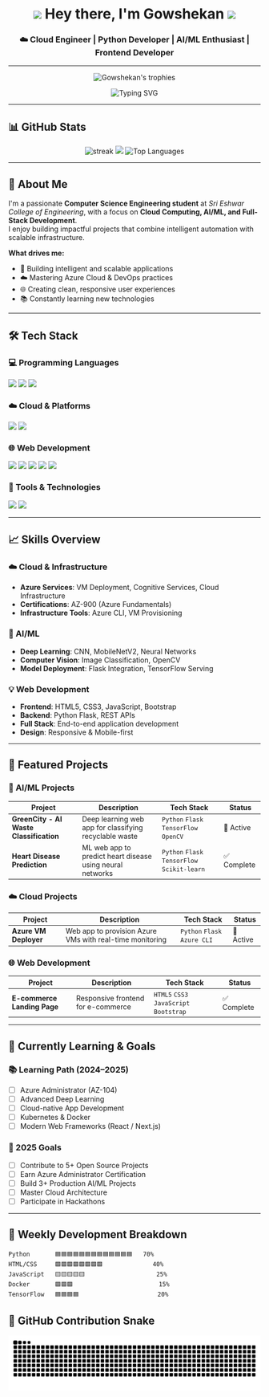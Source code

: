 <h1 align="center">
  <img src="https://media.giphy.com/media/hvRJCLFzcasrR4ia7z/giphy.gif" width="28">
  Hey there, I'm Gowshekan
  <img src="https://media.giphy.com/media/hvRJCLFzcasrR4ia7z/giphy.gif" width="28">
</h1>

<h3 align="center">☁️ Cloud Engineer | Python Developer | AI/ML Enthusiast | Frontend Developer</h3>

---

<!-- 🏆 GitHub Trophies -->
<p align="center">
  <img src="https://github-profile-trophy.vercel.app/?username=Gowshekan&theme=nord&column=7&no-frame=true" alt="Gowshekan's trophies" />
</p>

<!-- 🧠 Typing Animation -->
<p align="center">
  <img src="https://readme-typing-svg.demolab.com?font=Fira+Code&pause=1000&color=00C7FF&center=true&vCenter=true&width=500&lines=Cloud+Engineer;Python+Developer;AI%2FML+Enthusiast;Azure+Certified;Frontend+Developer;Open+Source+Contributor" alt="Typing SVG" />
</p>

---

## 📊 GitHub Stats

<div align="center">
  <img src="https://github-readme-streak-stats.herokuapp.com?user=Gowshekan&theme=tokyonight&hide_border=true" alt="streak" />
  <img src="https://github-readme-stats.vercel.app/api?username=Gowshekan&show_icons=true&theme=tokyonight&hide_border=true" />
  <img src="https://github-readme-stats.vercel.app/api/top-langs/?username=Gowshekan&theme=tokyonight&hide_border=true&layout=compact" alt="Top Languages" />
</div>

---

## 🧠 About Me

I'm a passionate **Computer Science Engineering student** at *Sri Eshwar College of Engineering*, with a focus on **Cloud Computing, AI/ML, and Full-Stack Development**.  
I enjoy building impactful projects that combine intelligent automation with scalable infrastructure.

**What drives me:**
- 🚀 Building intelligent and scalable applications  
- ☁️ Mastering Azure Cloud & DevOps practices  
- 🌐 Creating clean, responsive user experiences  
- 📚 Constantly learning new technologies  

---

## 🛠️ Tech Stack

### 💻 Programming Languages
<p>
  <img src="https://img.shields.io/badge/Python-3776AB?style=for-the-badge&logo=python&logoColor=white" />
  <img src="https://img.shields.io/badge/C-A8B9CC?style=for-the-badge&logo=c&logoColor=black" />
  <img src="https://img.shields.io/badge/C++-00599C?style=for-the-badge&logo=c%2B%2B&logoColor=white" />
</p>

### ☁️ Cloud & Platforms
<p>
  <img src="https://img.shields.io/badge/Microsoft_Azure-0089D6?style=for-the-badge&logo=microsoft-azure&logoColor=white" />
  <img src="https://img.shields.io/badge/GitHub-181717?style=for-the-badge&logo=github&logoColor=white" />
</p>

### 🌐 Web Development
<p>
  <img src="https://img.shields.io/badge/HTML5-E34F26?style=for-the-badge&logo=html5&logoColor=white" />
  <img src="https://img.shields.io/badge/CSS3-1572B6?style=for-the-badge&logo=css3&logoColor=white" />
  <img src="https://img.shields.io/badge/JavaScript-F7DF1E?style=for-the-badge&logo=javascript&logoColor=black" />
  <img src="https://img.shields.io/badge/Bootstrap-7952B3?style=for-the-badge&logo=bootstrap&logoColor=white" />
  <img src="https://img.shields.io/badge/Flask-000000?style=for-the-badge&logo=flask&logoColor=white" />
</p>

### 🔧 Tools & Technologies
<p>
  <img src="https://img.shields.io/badge/Git-F05032?style=for-the-badge&logo=git&logoColor=white" />
  <img src="https://img.shields.io/badge/Canva-00C4CC?style=for-the-badge&logo=canva&logoColor=white" />
</p>

---

## 📈 Skills Overview

### ☁️ Cloud & Infrastructure
- **Azure Services**: VM Deployment, Cognitive Services, Cloud Infrastructure  
- **Certifications**: AZ-900 (Azure Fundamentals)  
- **Infrastructure Tools**: Azure CLI, VM Provisioning  

### 🤖 AI/ML
- **Deep Learning**: CNN, MobileNetV2, Neural Networks  
- **Computer Vision**: Image Classification, OpenCV  
- **Model Deployment**: Flask Integration, TensorFlow Serving  

### 💡 Web Development
- **Frontend**: HTML5, CSS3, JavaScript, Bootstrap  
- **Backend**: Python Flask, REST APIs  
- **Full Stack**: End-to-end application development  
- **Design**: Responsive & Mobile-first  

---

## 🚀 Featured Projects

### 🤖 AI/ML Projects
| Project | Description | Tech Stack | Status |
|----------|-------------|------------|--------|
| **GreenCity - AI Waste Classification** | Deep learning web app for classifying recyclable waste | `Python` `Flask` `TensorFlow` `OpenCV` | 🚀 Active |
| **Heart Disease Prediction** | ML web app to predict heart disease using neural networks | `Python` `Flask` `TensorFlow` `Scikit-learn` | ✅ Complete |

### ☁️ Cloud Projects
| Project | Description | Tech Stack | Status |
|----------|-------------|------------|--------|
| **Azure VM Deployer** | Web app to provision Azure VMs with real-time monitoring | `Python` `Flask` `Azure CLI` | 🚀 Active |

### 🌐 Web Development
| Project | Description | Tech Stack | Status |
|----------|-------------|------------|--------|
| **E-commerce Landing Page** | Responsive frontend for e-commerce | `HTML5` `CSS3` `JavaScript` `Bootstrap` | ✅ Complete |

---

## 🌱 Currently Learning & Goals

### 📚 Learning Path (2024–2025)
- [ ] Azure Administrator (AZ-104)  
- [ ] Advanced Deep Learning  
- [ ] Cloud-native App Development  
- [ ] Kubernetes & Docker  
- [ ] Modern Web Frameworks (React / Next.js)

### 🎯 2025 Goals
- [ ] Contribute to 5+ Open Source Projects  
- [ ] Earn Azure Administrator Certification  
- [ ] Build 3+ Production AI/ML Projects  
- [ ] Master Cloud Architecture  
- [ ] Participate in Hackathons  

---

## 📆 Weekly Development Breakdown
```text
Python       🟦🟦🟦🟦🟦🟦🟦🟦🟦🟦🟦🟦🟦   70%
HTML/CSS     🟩🟩🟩🟩🟩🟩🟩🟩              40%
JavaScript   🟨🟨🟨🟨🟨                    25%
Docker       🟪🟪🟪                        15%
TensorFlow   🟦🟦🟦🟦                      20%
```

## 🐍 GitHub Contribution Snake

![GitHub Contribution Snake](https://raw.githubusercontent.com/Gowshekan/Gowshekan/output/snake.svg)




